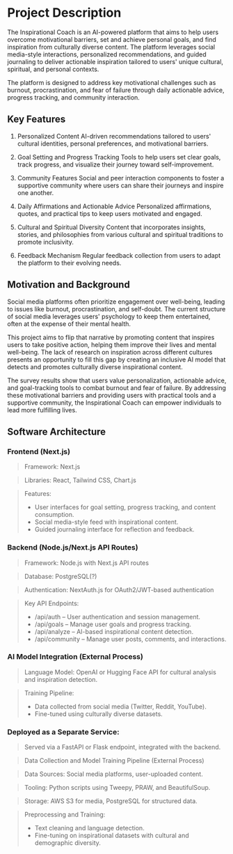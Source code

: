 # Project Description
The Inspirational Coach is an AI-powered platform that aims to help users overcome motivational barriers, set and achieve personal goals, and find inspiration from culturally diverse content. The platform leverages social media-style interactions, personalized recommendations, and guided journaling to deliver actionable inspiration tailored to users' unique cultural, spiritual, and personal contexts.

The platform is designed to address key motivational challenges such as burnout, procrastination, and fear of failure through daily actionable advice, progress tracking, and community interaction.

## Key Features
1. Personalized Content
AI-driven recommendations tailored to users' cultural identities, personal preferences, and motivational barriers.

2. Goal Setting and Progress Tracking
Tools to help users set clear goals, track progress, and visualize their journey toward self-improvement.

3. Community Features
Social and peer interaction components to foster a supportive community where users can share their journeys and inspire one another.

4. Daily Affirmations and Actionable Advice
Personalized affirmations, quotes, and practical tips to keep users motivated and engaged.

5. Cultural and Spiritual Diversity
Content that incorporates insights, stories, and philosophies from various cultural and spiritual traditions to promote inclusivity.

6. Feedback Mechanism
Regular feedback collection from users to adapt the platform to their evolving needs.

## Motivation and Background
Social media platforms often prioritize engagement over well-being, leading to issues like burnout, procrastination, and self-doubt. The current structure of social media leverages users' psychology to keep them entertained, often at the expense of their mental health.

This project aims to flip that narrative by promoting content that inspires users to take positive action, helping them improve their lives and mental well-being. The lack of research on inspiration across different cultures presents an opportunity to fill this gap by creating an inclusive AI model that detects and promotes culturally diverse inspirational content.

The survey results show that users value personalization, actionable advice, and goal-tracking tools to combat burnout and fear of failure. By addressing these motivational barriers and providing users with practical tools and a supportive community, the Inspirational Coach can empower individuals to lead more fulfilling lives.

## Software Architecture
### Frontend (Next.js)
> Framework: Next.js

> Libraries: React, Tailwind CSS, Chart.js

> Features:
> * User interfaces for goal setting, progress tracking, and content consumption.
> * Social media-style feed with inspirational content.
> * Guided journaling interface for reflection and feedback.

### Backend (Node.js/Next.js API Routes)
> Framework: Node.js with Next.js API routes

> Database: PostgreSQL(?)

> Authentication: NextAuth.js for OAuth2/JWT-based authentication

> Key API Endpoints:
> * /api/auth – User authentication and session management.
> * /api/goals – Manage user goals and progress tracking.
> * /api/analyze – AI-based inspirational content detection.
> * /api/community – Manage user posts, comments, and interactions.

### AI Model Integration (External Process)
> Language Model: OpenAI or Hugging Face API for cultural analysis and inspiration detection.

> Training Pipeline:
> * Data collected from social media (Twitter, Reddit, YouTube).
> * Fine-tuned using culturally diverse datasets.

### Deployed as a Separate Service:
> Served via a FastAPI or Flask endpoint, integrated with the backend.

> Data Collection and Model Training Pipeline (External Process)

> Data Sources: Social media platforms, user-uploaded content.

> Tooling: Python scripts using Tweepy, PRAW, and BeautifulSoup.

> Storage: AWS S3 for media, PostgreSQL for structured data.

> Preprocessing and Training:
> * Text cleaning and language detection.
> * Fine-tuning on inspirational datasets with cultural and demographic diversity.
